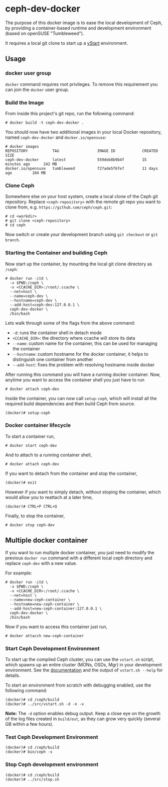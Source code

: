 # ceph-dev-docker

The purpose of this docker image is to ease the local development of Ceph, by
providing a container-based runtime and development environment (based on
openSUSE "Tumbleweed").

It requires a local git clone to start up a
[vStart](http://docs.ceph.com/docs/master/dev/dev_cluster_deployement/)
environment.

## Usage

### docker user group

`docker` command requires root privileges.
To remove this requirement you can join the `docker` user group.

### Build the Image

From inside this project's git repo, run the following command:

    # docker build -t ceph-dev-docker .

You should now have two additional images in your local Docker repository, named
`ceph-dev-docker` and `docker.io/opensuse`:

    # docker images
    REPOSITORY           TAG                 IMAGE ID            CREATED             SIZE
    ceph-dev-docker      latest              559deb8b9b4f        15 minutes ago      242 MB
    docker.io/opensuse   tumbleweed          f27ade5f6fe7        11 days ago         104 MB

### Clone Ceph

Somewhere else on your host system, create a local clone of the Ceph git
repository. Replace `<ceph-repository>` with the remote git repo you want to
clone from, e.g. `https://github.com/ceph/ceph.git`:

    # cd <workdir>
    # git clone <ceph-repository>
    # cd ceph

Now switch or create your development branch using `git checkout` or `git
branch`.

### Starting the Container and building Ceph

Now start up the container, by mounting the local git clone directory as
`/ceph`:

    # docker run -itd \
      -v $PWD:/ceph \
      -v <CCACHE_DIR>:/root/.ccache \
      --net=host \
      --name=ceph-dev \
      --hostname=ceph-dev \
      --add-host=ceph-dev:127.0.0.1 \
      ceph-dev-docker \
      /bin/bash

Lets walk through some of the flags from the above command:
- `-d`: runs the container shell in detach mode
 - `<CCACHE_DIR>`: the directory where ccache will store its data
 - `--name`: custom name for the container, this can be used for managing
    the container
 - `--hostname`: custom hostname for the docker container, it helps to
    distinguish one container from another
 - `--add-host`: fixes the problem with resolving hostname inside docker

After running this command you will have a running docker container.
Now, anytime you want to access the container shell you just have to run

    # docker attach ceph-dev

Inside the container, you can now call `setup-ceph`, which will install all the
required build dependencies and then build Ceph from source.

    (docker)# setup-ceph

### Docker container lifecycle

To start a container run,

    # docker start ceph-dev

And to attach to a running container shell,

    # docker attach ceph-dev

If you want to detach from the container and stop the container,

    (docker)# exit

However if you want to simply detach, without stoping the container,
which would allow you to reattach at a later time,

    (docker)# CTRL+P CTRL+Q

Finally, to stop the container,

    # docker stop ceph-dev

## Multiple docker container

If you want to run multiple docker container, you just need to modify the
previous `docker run` command with a different local ceph directory and replace
`ceph-dev` with a new value.

For example:

    # docker run -itd \
      -v $PWD:/ceph \
      -v <CCACHE_DIR>:/root/.ccache \
      --net=host \
      --name=new-ceph-container \
      --hostname=new-ceph-container \
      --add-host=new-ceph-container:127.0.0.1 \
      ceph-dev-docker \
      /bin/bash

Now if you want to access this container just run,

    # docker attacch new-ceph-container

### Start Ceph Development Environment

To start up the compiled Ceph cluster, you can use the `vstart.sh` script, which
spawns up an entire cluster (MONs, OSDs, Mgr) in your development environment.
See the
[documentation](http://docs.ceph.com/docs/master/dev/dev_cluster_deployement/)
and the output of `vstart.sh --help` for details.

To start an environment from scratch with debugging enabled, use the following
command:

    (docker)# cd /ceph/build
    (docker)# ../src/vstart.sh -d -n -x

**Note:** The `-d` option enables debug output. Keep a close eye on the growth
of the log files created in `build/out`, as they can grow very quickly (several
GB within a few hours).
### Test Ceph Development Environment

    (docker)# cd /ceph/build
    (docker)# bin/ceph -s

### Stop Ceph development environment

    (docker)# cd /ceph/build
    (docker)# ../src/stop.sh
